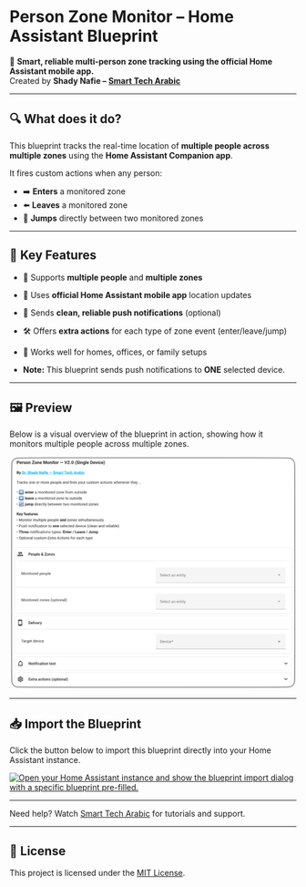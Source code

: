# Person Zone Monitor – Home Assistant Blueprint

📍 **Smart, reliable multi-person zone tracking using the official Home Assistant mobile app.**  
Created by **Shady Nafie – [Smart Tech Arabic](https://smarttecharabic.com)**

---

## 🔍 What does it do?

This blueprint tracks the real-time location of **multiple people across multiple zones** using the **Home Assistant Companion app**.

It fires custom actions when any person:
- ➡️ **Enters** a monitored zone
- ⬅️ **Leaves** a monitored zone
- 🔄 **Jumps** directly between two monitored zones

---

## 🌟 Key Features

- 🧠 Supports **multiple people** and **multiple zones**
- 📲 Uses **official Home Assistant mobile app** location updates
- 🔔 Sends **clean, reliable push notifications** (optional)
- 🛠️ Offers **extra actions** for each type of zone event (enter/leave/jump)
- 💬 Works well for homes, offices, or family setups

- **Note:** This blueprint sends push notifications to **ONE** selected device.

---

## 🖼️ Preview

Below is a visual overview of the blueprint in action, showing how it monitors multiple people across multiple zones.

![Preview](https://github.com/shadynafie/PersonZoneMonitor/raw/main/assets/preview.png)

---

## 📥 Import the Blueprint

Click the button below to import this blueprint directly into your Home Assistant instance.

[![Open your Home Assistant instance and show the blueprint import dialog with a specific blueprint pre-filled.](https://my.home-assistant.io/badges/blueprint_import.svg)](https://my.home-assistant.io/redirect/blueprint_import/?blueprint_url=https%3A%2F%2Fgithub.com%2Fshadynafie%2FPersonZoneMonitor%2Fblob%2Fmain%2Fblueprints%2Fautomation%2Fshadynafie%2Fperson_zone_monitor.yaml)

---

Need help? Watch [Smart Tech Arabic](https://www.youtube.com/@smarttecharabic) for tutorials and support.

---

## 📄 License

This project is licensed under the [MIT License](LICENSE).
